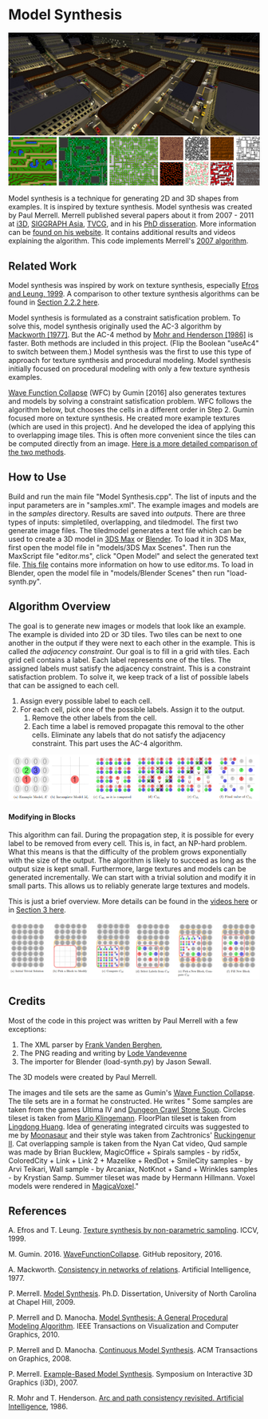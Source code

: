 # Model Synthesis

<img alt="Generated Model" src="figures/city.jpg">
<img alt="Generated Textures" src="figures/textures.jpg">

Model synthesis is a technique for generating 2D and 3D shapes from examples. It is inspired by texture synthesis.
Model synthesis was created by Paul Merrell. Merrell published several papers about it from 2007 - 2011 at
[i3D](https://paulmerrell.org/wp-content/uploads/2021/06/model_synthesis.pdf),
[SIGGRAPH Asia](https://paulmerrell.org/wp-content/uploads/2021/06/continuous.pdf),
[TVCG](https://paulmerrell.org/wp-content/uploads/2021/06/tvcg.pdf), and
in his [PhD disseration](https://paulmerrell.org/wp-content/uploads/2021/06/thesis.pdf).
More information can be [found on his website](https://paulmerrell.org/model-synthesis/). It contains additional
results and videos explaining the algorithm. This code implements Merrell's [2007 algorithm](https://paulmerrell.org/wp-content/uploads/2021/06/model_synthesis.pdf).

## Related Work

Model synthesis was inspired by work on texture synthesis, especially [Efros and Leung, 1999](https://people.eecs.berkeley.edu/~efros/research/EfrosLeung.html).
A comparison to other texture synthesis algorithms can be found in [Section 2.2.2 here](https://paulmerrell.org/wp-content/uploads/2021/06/thesis.pdf).

Model synthesis is formulated as a constraint satisfication problem. To solve this, model synthesis originally
used the AC-3 algorithm by [Mackworth [1977]](https://www.cs.ubc.ca/~mack/Publications/AI77.pdf). But the AC-4 method by 
[Mohr and Henderson [1986]](http://www.cs.utah.edu/~tch/CS4300/resources/AC4.pdf) is faster. Both methods are included
in this project. (Flip the Boolean "useAc4" to switch between them.) Model synthesis was the first to use this type of approach for
texture synthesis and procedural modeling. Model synthesis initially focused on procedural modeling with only a few texture synthesis examples.

[Wave Function Collapse](https://github.com/mxgmn/WaveFunctionCollapse) (WFC) by Gumin [2016] also generates textures and models
by solving a constraint satisfication problem. WFC follows the algorithm below, but chooses the cells in a different order in Step 2.
Gumin focused more on texture synthesis. He created more example textures (which are used in this project). And he developed the idea of
applying this to overlapping image tiles. This is often more convenient since the tiles can be computed directly from an image.
[Here is a more detailed comparison of the two methods](https://paulmerrell.org/wp-content/uploads/2021/07/comparison.pdf).

## How to Use

Build and run the main file "Model Synthesis.cpp". The list of inputs and the input parameters are in "samples.xml".
The example images and models are in the *samples* directory. Results are saved into *outputs*. There are three types of
inputs: simpletiled, overlapping, and tiledmodel. The first two generate image files. The tiledmodel generates a text file
which can be used to create a 3D model in [3DS Max](https://www.autodesk.com/products/3ds-max/overview) or [Blender](https://www.blender.org/).
To load it in 3DS Max, first open the model file in "models/3DS Max Scenes". Then run the MaxScript file "editor.ms",
click "Open Model" and select the generated text file. [This file](3DS_Max_Editor.md) contains more information on
how to use editor.ms. To load in Blender, open the model file in "models/Blender Scenes" then run "load-synth.py".

## Algorithm Overview

The goal is to generate new images or models that look like an example. The example is divided into 2D or 3D tiles.
Two tiles can be next to one another in the output if they were next to each other in the example. This is called
*the adjacency constraint*. Our goal is to fill in a grid with tiles. Each grid cell contains a label. Each
label represents one of the tiles. The assigned labels must satisfy the adjacency constraint. This is a constraint
satisfaction problem. To solve it, we keep track of a list of possible labels that can be assigned to each
cell.

1. Assign every possible label to each cell.
2. For each cell, pick one of the possible labels. Assign it to the output.
	1. Remove the other labels from the cell.
	2. Each time a label is removed propagate this removal to the other cells.
	Eliminate any labels that do not satisfy the adjacency constraint. This part uses the AC-4 algorithm.

<img alt="Algorithm" src="figures/algorithm.jpg">

#### Modifying in Blocks

This algorithm can fail. During the propagation step, it is possible for every label to be removed from every cell.
This is, in fact, an NP-hard problem. What this means is that the difficulty of the problem grows exponentially with the size of the output.
The algorithm is likely to succeed as long as the output size is kept small. Furthermore, large textures and models can be
generated incrementally. We can start with a trivial solution and modify it in small parts. This allows us to reliably
generate large textures and models.

This is just a brief overview. More details can be found in the [videos here](https://paulmerrell.org/model-synthesis/)
or in [Section 3 here]((https://paulmerrell.org/wp-content/uploads/2021/06/thesis.pdf)).

<img alt="Modifying in Blocks" src="figures/blocks.jpg">

## Credits

Most of the code in this project was written by Paul Merrell with a few exceptions:
1. The XML parser by [Frank Vanden Berghen](http://www.applied-mathematics.net/tools/xmlParser.html),
2. The PNG reading and writing by [Lode Vandevenne](https://lodev.org/lodepng/)
3. The importer for Blender (load-synth.py) by Jason Sewall.

The 3D models were created by Paul Merrell.

The images and tile sets are the same as Gumin's [Wave Function Collapse](https://github.com/mxgmn/WaveFunctionCollapse).
The tile sets are in a format he constructed. He writes "
Some samples are taken from the games Ultima IV and [Dungeon Crawl Stone Soup](https://github.com/crawl/crawl). Circles
tileset is taken from [Mario Klingemann](https://twitter.com/quasimondo/status/778196128957403136). FloorPlan tileset is
taken from [Lingdong Huang](https://github.com/LingDong-/ndwfc). Idea of generating integrated circuits was suggested to
me by [Moonasaur](https://twitter.com/Moonasaur/status/759890746350731264) and their style was taken from Zachtronics'
[Ruckingenur II](http://www.zachtronics.com/ruckingenur-ii/). Cat overlapping sample is taken from the Nyan Cat video,
Qud sample was made by Brian Bucklew, MagicOffice + Spirals samples - by rid5x, ColoredCity + Link + Link 2 + Mazelike + 
RedDot + SmileCity samples - by Arvi Teikari, Wall sample - by Arcaniax, NotKnot + Sand + Wrinkles samples - by Krystian
Samp. Summer tileset was made by Hermann Hillmann. Voxel models were rendered in [MagicaVoxel](http://ephtracy.github.io/)."

## References

A. Efros and T. Leung. [Texture synthesis by non-parametric sampling](https://people.eecs.berkeley.edu/~efros/research/EfrosLeung.html). ICCV, 1999.

M. Gumin. 2016. [WaveFunctionCollapse](https://github.com/mxgmn/WaveFunctionCollapse). GitHub repository, 2016.

A. Mackworth. [Consistency in networks of relations](https://www.cs.ubc.ca/~mack/Publications/AI77.pdf). Artificial Intelligence, 1977.

P. Merrell. [Model Synthesis](https://paulmerrell.org/wp-content/uploads/2021/06/thesis.pdf). Ph.D. Dissertation, University of North Carolina at Chapel Hill, 2009.

P. Merrell and D. Manocha. [Model Synthesis: A General Procedural Modeling Algorithm](https://paulmerrell.org/wp-content/uploads/2021/06/tvcg.pdf). IEEE Transactions on Visualization and Computer Graphics, 2010.

P. Merrell and D. Manocha. [Continuous Model Synthesis](https://paulmerrell.org/wp-content/uploads/2021/06/continuous.pdf). ACM Transactions on Graphics, 2008.

P. Merrell. [Example-Based Model Synthesis](https://paulmerrell.org/wp-content/uploads/2021/06/model_synthesis.pdf). Symposium on Interactive 3D Graphics (i3D), 2007.

R. Mohr and T. Henderson. [Arc and path consistency revisited. Artificial Intelligence](http://cse.unl.edu/~choueiry/Documents/Mohr+Henderson-AIJ1986.pdf), 1986.




